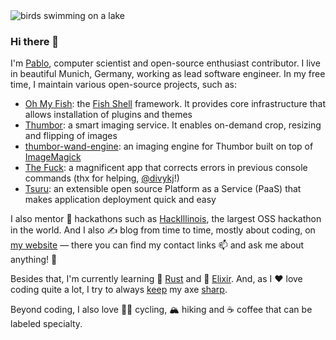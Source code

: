 <img alt="birds swimming on a lake" title="Vögel am Starnberger See" src="https://raw.githubusercontent.com/scorphus/scorphus/master/banner.jpg" />

### Hi there 👋

I'm [Pablo][website], computer scientist and open-source enthusiast contributor. I live in beautiful
Munich, Germany, working as lead software engineer. In my free time, I maintain various open-source
projects, such as:

- [Oh My Fish][oh-my-fish]: the [Fish Shell][fish-shell] framework. It provides core infrastructure
  that allows installation of plugins and themes
- [Thumbor][thumbor]: a smart imaging service. It enables on-demand crop, resizing and flipping of
  images
- [thumbor-wand-engine][]: an imaging engine for Thumbor built on top of [ImageMagick][wand]
- [The Fuck][thefuck]: a magnificent app that corrects errors in previous console commands (thx for
  helping, [@divykj][divykj]!)
- [Tsuru][tsuru]: an extensible open source Platform as a Service (PaaS) that makes application
  deployment quick and easy

I also mentor 🙌 hackathons such as [HackIllinois][mentor-spotlight], the largest OSS hackathon in
the world. And I also ✍ blog from time to time, mostly about coding, on [my website][website] —
there you can find my contact links 📫 and ask me about anything! 💬

Besides that, I'm currently learning 🦀 [Rust][advent-of-code-2018] and 💜 [Elixir][advent-of-code].
And, as I ❤️ love coding quite a lot, I try to always [keep][advent-of-code-2020] my axe
[sharp][pythonchallengesolutions].

Beyond coding, I also love 🚴‍♂️ cycling, 🏔 hiking and ☕️ coffee that can be labeled specialty.

[website]: https://pabloaguiar.me
[oh-my-fish]: https://github.com/oh-my-fish/oh-my-fish
[fish-shell]: https://github.com/fish-shell/fish-shell
[thumbor]: https://github.com/thumbor
[tsuru]: https://github.com/tsuru
[thefuck]: https://github.com/nvbn/thefuck
[divykj]: https://github.com/divykj
[dotfiles]: https://github.com/scorphus/dotfiles
[mentor-spotlight]: https://blog.hackillinois.org/spotlights/2018/08/14/mentor-spotlight-pablo-aguiar.html
[thumbor-wand-engine]: https://github.com/scorphus/thumbor-wand-engine
[wand]: https://github.com/emcconville/wand
[advent-of-code-2018]: https://github.com/scorphus/advent-of-code-2018
[advent-of-code]: https://github.com/scorphus/advent-of-code
[advent-of-code-2020]: https://github.com/scorphus/advent-of-code-2020
[training]: https://github.com/scorphus/training
[pythonchallengesolutions]: https://github.com/scorphus/PythonChallengeSolutions

<!--
**scorphus/scorphus** is a ✨ _special_ ✨ repository because its `README.md` (this file) appears on your GitHub profile.

Here are some ideas to get you started:

- 🔭 I’m currently working on ...
- 🌱 I’m currently learning ...
- 👯 I’m looking to collaborate on ...
- 🤔 I’m looking for help with ...
- 💬 Ask me about ...
- 📫 How to reach me: ...
- 😄 Pronouns: ...
- ⚡ Fun fact: ...
-->
